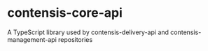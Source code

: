 # contensis-core-api
A TypeScript library used by contensis-delivery-api and contensis-management-api repositories
